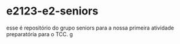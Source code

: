 # e2123-e2-seniors
esse é repositório do grupo seniors para a nossa primeira atividade preparatória para o TCC.
g